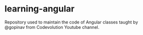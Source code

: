 # learning-angular
Repository used to maintain the code of Angular classes taught by @gopinav from Codevolution Youtube channel.
